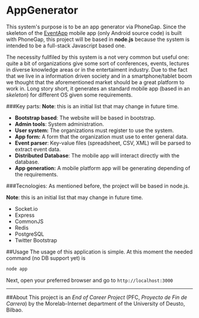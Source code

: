 AppGenerator
============

This system's purpose is to be an app generator via PhoneGap. Since the skeleton of the [EventApp](http://git.io/eventapp) mobile app (only Android source code) is built with PhoneGap, this project will be based in **node.js** because the system is intended to be a full-stack Javascript based one.

The necessity fullfiled by this system is a not very common but useful one: quite a bit of organizations give some sort of conferences, events, lectures in diverse knowledge areas or in the entertaiment industry. Due to the fact that we live in a information driven society and in a smartphone/tablet boom we thought that the aforementioned market should be a great platform to work in. Long story short, it generates an standard mobile app (based in an *skeleton*) for different OS given some requirements.

###Key parts:
**Note**: this is an initial list that may change in future time.
- **Bootstrap based**: The website will be based in bootstrap.
- **Admin tools**: System administration.
- **User system:** The organizations must register to use the system.
- **App form:** A form that the organization must use to enter general data.
- **Event parser**: Key-value files (spreadsheet, CSV, XML) will be parsed to extract event data.
- **Distributed Database**: The mobile app will interact directly with the database.
- **App generation:** A mobile platform app will be generating depending of the  requirements.

###Tecnologies:
As mentioned before, the project will be based in node.js.

**Note**: this is an initial list that may change in future time.
- Socket.io
- Express
- CommonJS
- Redis
- PostgreSQL
- Twitter Bootstrap

##Usage
The usage of this application is simple. At this moment the needed command (no DB support yet) is
```bash
node app
```
Next, open your preferred browser and go to `http://localhost:3000`

***

##About
This project is an *End of Career Project* (PFC, *Proyecto de Fin de Carrera*) by the Morelab-Internet department of the University of Deusto, Bilbao.